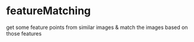 featureMatching
===============

get some feature points from similar images &amp; match the images based on those features
